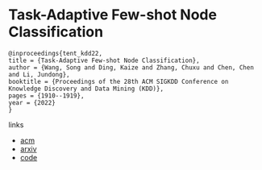 # Task-Adaptive Few-shot Node Classification

```
@inproceedings{tent_kdd22,
title = {Task-Adaptive Few-shot Node Classification},
author = {Wang, Song and Ding, Kaize and Zhang, Chuxu and Chen, Chen and Li, Jundong},
booktitle = {Proceedings of the 28th ACM SIGKDD Conference on Knowledge Discovery and Data Mining (KDD)},
pages = {1910--1919},
year = {2022}
}
```

links
- [acm](https://dl.acm.org/doi/10.1145/3534678.3539265)
- [arxiv](https://arxiv.org/abs/2206.11972)
- [code](https://github.com/SongW-SW/TENT)
